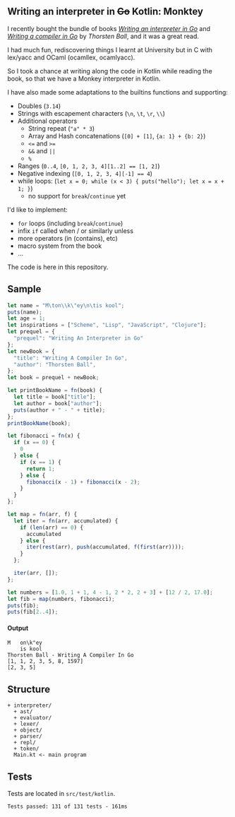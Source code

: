 ## Writing an interpreter in <strike>Go</strike> Kotlin: Monktey

I recently bought the bundle of books [*Writing an interpreter in Go*](https://interpreterbook.com/) and [*Writing a compiler in Go*](https://compilerbook.com/) by *Thorsten Ball*, and it was a great read.

I had much fun, rediscovering things I learnt at University but in C with lex/yacc and OCaml (ocamllex, ocamlyacc).

So I took a chance at writing along the code in Kotlin while reading the book, so that we have a Monkey interpreter in Kotlin.

I have also made some adaptations to the builtins functions and supporting:
- Doubles (`3.14`)
- Strings with escapement characters (`\n`, `\t`, `\r`, `\\`)
- Additional operators
  - String repeat (`"a" * 3`)
  - Array and Hash concatenations (`[0] + [1]`, `{a: 1} + {b: 2}`)
  - `<=` and `>=`
  - `&&` and `||`
  - `%`
- Ranges (`0..4`, `[0, 1, 2, 3, 4][1..2] == [1, 2]`)
- Negative indexing (`[0, 1, 2, 3, 4][-1] == 4`)
- while loops: (`let x = 0; while (x < 3) { puts("hello"); let x = x + 1; }`)
  - no support for `break`/`continue` yet

I'd like to implement:
- `for` loops (including `break`/`continue`)
- infix `if` called when / or similarly unless
- more operators (in (contains), etc)
- macro system from the book
- ...

The code is here in this repository.

## Sample

```js
let name = "M\ton\\k\"ey\n\tis kool";
puts(name);
let age = 1;
let inspirations = ["Scheme", "Lisp", "JavaScript", "Clojure"];
let prequel = {
  "prequel": "Writing An Interpreter in Go"
};
let newBook = {
  "title": "Writing A Compiler In Go",
  "author": "Thorsten Ball",
};
let book = prequel + newBook;

let printBookName = fn(book) {
  let title = book["title"];
  let author = book["author"];
  puts(author + " - " + title);
};
printBookName(book);

let fibonacci = fn(x) {
  if (x == 0) {
    0
  } else {
    if (x == 1) {
      return 1;
    } else {
      fibonacci(x - 1) + fibonacci(x - 2);
    }
  }
};

let map = fn(arr, f) {
  let iter = fn(arr, accumulated) {
    if (len(arr) == 0) {
      accumulated
    } else {
      iter(rest(arr), push(accumulated, f(first(arr))));
    }
  };

  iter(arr, []);
};

let numbers = [1.0, 1 + 1, 4 - 1, 2 * 2, 2 + 3] + [12 / 2, 17.0];
let fib = map(numbers, fibonacci);
puts(fib);
puts(fib[2..4]);
```

#### Output

```text
M	on\k"ey
    is kool
Thorsten Ball - Writing A Compiler In Go
[1, 1, 2, 3, 5, 8, 1597]
[2, 3, 5]
```

## Structure

```
+ interpreter/
  + ast/ 
  + evaluator/
  + lexer/
  + object/
  + parser/
  + repl/
  + token/
  Main.kt <- main program
```

## Tests

Tests are located in `src/test/kotlin`.

```
Tests passed: 131 of 131 tests - 161ms
```
